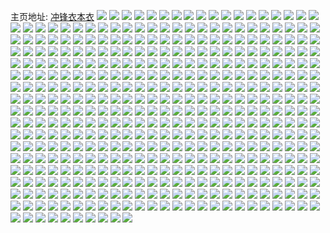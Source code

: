 主页地址: [冲锋衣本衣](https://weibo.com/u/1619984190) 
![](https://wx4.sinaimg.cn/mw2000/608eff3egy1g0lb1u20gnj23402c01kx.jpg) 
![](https://wx4.sinaimg.cn/mw2000/608eff3egy1g0gqs5pudgj23402c0hdt.jpg) 
![](https://wx4.sinaimg.cn/mw2000/608eff3egy1g0gqs41mj2j23402c01kx.jpg) 
![](https://wx4.sinaimg.cn/mw2000/608eff3egy1g054kp6s3dj23402c01kx.jpg) 
![](https://wx4.sinaimg.cn/mw2000/608eff3egy1g054knm130j23402c07wh.jpg) 
![](https://wx4.sinaimg.cn/mw2000/608eff3egy1g054ktr5oej22c0340b2a.jpg) 
![](https://wx4.sinaimg.cn/mw2000/608eff3egy1g054kufns2j22ds1sg1kx.jpg) 
![](https://wx4.sinaimg.cn/mw2000/608eff3egy1g054kuue7ij22ds1sg16h.jpg) 
![](https://wx4.sinaimg.cn/mw2000/608eff3egy1g054l1kyzhj20ku0rsq8l.jpg) 
![](https://wx4.sinaimg.cn/mw2000/608eff3ely1fzwwcafhscj22c02c0qv5.jpg) 
![](https://wx4.sinaimg.cn/mw2000/608eff3egy1fzs1m5tkkgj22c0340b2a.jpg) 
![](https://wx4.sinaimg.cn/mw2000/608eff3egy1fzr6llpegtj22c02c07wh.jpg) 
![](https://wx4.sinaimg.cn/mw2000/608eff3egy1fzr6ln4mzgj22c02c0b29.jpg) 
![](https://wx4.sinaimg.cn/mw2000/608eff3egy1fzr6lonl0aj22c02c0kc8.jpg) 
![](https://wx4.sinaimg.cn/mw2000/608eff3egy1fzr6lqccmcj22c02c0hdt.jpg) 
![](https://wx4.sinaimg.cn/mw2000/608eff3egy1fzr6lrwfgvj22c02c0e81.jpg) 
![](https://wx4.sinaimg.cn/mw2000/608eff3egy1fzr6lkihotj22c02c01ks.jpg) 
![](https://wx4.sinaimg.cn/mw2000/608eff3egy1fzaw4r1ew3j22c02c0hc2.jpg) 
![](https://wx4.sinaimg.cn/mw2000/608eff3ely1fz6f1czz9mj21r01r0b29.jpg) 
![](https://wx4.sinaimg.cn/mw2000/608eff3egy1fyo4nunfumj20u00u047a.jpg) 
![](https://wx4.sinaimg.cn/mw2000/608eff3egy1fygvnh776dj20f00k0adk.jpg) 
![](https://wx4.sinaimg.cn/mw2000/608eff3ely1fybbb2t2ctj23402c0e81.jpg) 
![](https://wx4.sinaimg.cn/mw2000/608eff3ely1fya1bqh64aj21r01r0ay1.jpg) 
![](https://wx4.sinaimg.cn/mw2000/608eff3ely1fxzxrz9d78j21vo0v9k7i.jpg) 
![](https://wx4.sinaimg.cn/mw2000/608eff3ely1fxzxs9aqbxj21vo0v9x6w.jpg) 
![](https://wx4.sinaimg.cn/mw2000/608eff3egy1fxv3ss3vubj21r01r04qp.jpg) 
![](https://wx4.sinaimg.cn/mw2000/608eff3egy1fxv3sqmma8j22c01r0hdt.jpg) 
![](https://wx4.sinaimg.cn/mw2000/608eff3egy1fxsnqd7snaj21r01r0e81.jpg) 
![](https://wx4.sinaimg.cn/mw2000/608eff3egy1fxn1as45xjj22c02c0e5e.jpg) 
![](https://wx4.sinaimg.cn/mw2000/608eff3egy1fxn1ag3q29j23402c0b29.jpg) 
![](https://wx4.sinaimg.cn/mw2000/608eff3egy1fxn1aw2lnbj22c02c04qe.jpg) 
![](https://wx4.sinaimg.cn/mw2000/608eff3egy1fxn1bsvn88j22c0340qv6.jpg) 
![](https://wx4.sinaimg.cn/mw2000/608eff3egy1fxn1c2wtwyj22ao1q0tzc.jpg) 
![](https://wx4.sinaimg.cn/mw2000/608eff3egy1fxn1c92wrdj22c02c04qp.jpg) 
![](https://wx4.sinaimg.cn/mw2000/608eff3egy1fxn1cipk3ij23402c0qv6.jpg) 
![](https://wx4.sinaimg.cn/mw2000/608eff3egy1fxn1cmhna2j22c02c01kx.jpg) 
![](https://wx4.sinaimg.cn/mw2000/608eff3egy1fxn1cp9nnbj20zk0k07f2.jpg) 
![](https://wx4.sinaimg.cn/mw2000/608eff3ely1fxmvq7p4agj20k00qogs2.jpg) 
![](https://wx4.sinaimg.cn/mw2000/608eff3egy1fxlplqvozbj22c02c0nmm.jpg) 
![](https://wx4.sinaimg.cn/mw2000/608eff3ely1fwxkkly84lj22c03407wh.jpg) 
![](https://wx4.sinaimg.cn/mw2000/608eff3egy1fwfzrncfebj21r01r0u0y.jpg) 
![](https://wx4.sinaimg.cn/mw2000/608eff3egy1fwfzro3ygej21r01r0e0f.jpg) 
![](https://wx4.sinaimg.cn/mw2000/608eff3egy1fwfzrot19vj21r01r01kx.jpg) 
![](https://wx4.sinaimg.cn/mw2000/608eff3egy1fwfzrpbj7ij21401hch1a.jpg) 
![](https://wx4.sinaimg.cn/mw2000/608eff3egy1fw6ww08nraj21401hctiw.jpg) 
![](https://wx4.sinaimg.cn/mw2000/608eff3egy1fw6wwb1aj4j21401hcna7.jpg) 
![](https://wx4.sinaimg.cn/mw2000/608eff3egy1fw3z1geua1j21kw1kwe81.jpg) 
![](https://wx4.sinaimg.cn/mw2000/608eff3egy1fw27g6fl9uj21kw16o16r.jpg) 
![](https://wx4.sinaimg.cn/mw2000/608eff3egy1fw17rfmcffj20j60sw7wh.jpg) 
![](https://wx4.sinaimg.cn/mw2000/608eff3egy1fw17rgvwcyj20j60uu4qp.jpg) 
![](https://wx4.sinaimg.cn/mw2000/608eff3egy1fw17sbezjsj21o01o07wh.jpg) 
![](https://wx4.sinaimg.cn/mw2000/608eff3egy1fw0htgd52cj21kw1kw4qp.jpg) 
![](https://wx4.sinaimg.cn/mw2000/608eff3ely1fvqjurai4dj20v91vok5t.jpg) 
![](https://wx4.sinaimg.cn/mw2000/608eff3egy1fvl3c9a2ctj20k00k0gni.jpg) 
![](https://wx4.sinaimg.cn/mw2000/608eff3egy1fvl1tb9owhj20k028046f.jpg) 
![](https://wx4.sinaimg.cn/mw2000/608eff3egy1fv47pxtu9zj22c0340kjl.jpg) 
![](https://wx4.sinaimg.cn/mw2000/608eff3egy1fv47pytrx3j20v91vo4qh.jpg) 
![](https://wx4.sinaimg.cn/mw2000/608eff3egy1fv182rgja3j22ao1q0wzv.jpg) 
![](https://wx4.sinaimg.cn/mw2000/608eff3egy1fuyuwtpfgij22kw3vcb2a.jpg) 
![](https://wx4.sinaimg.cn/mw2000/608eff3egy1fuyuwufnt2j21kw14m7o5.jpg) 
![](https://wx4.sinaimg.cn/mw2000/608eff3egy1fuyuwyd92rj22kw3vcx6q.jpg) 
![](https://wx4.sinaimg.cn/mw2000/608eff3egy1fuyuwuzvcvj216o1kwttf.jpg) 
![](https://wx4.sinaimg.cn/mw2000/608eff3egy1fuyux9u39zj22kw3vc1l2.jpg) 
![](https://wx4.sinaimg.cn/mw2000/608eff3egy1fuyux4kj1lj22c0340npe.jpg) 
![](https://wx4.sinaimg.cn/mw2000/608eff3egy1fuyuy3guacj21tt2bvb29.jpg) 
![](https://wx4.sinaimg.cn/mw2000/608eff3egy1fuyuwvz3fcj215o0rse81.jpg) 
![](https://wx4.sinaimg.cn/mw2000/608eff3egy1fuyv63ztdxj20qo14043t.jpg) 
![](https://wx4.sinaimg.cn/mw2000/608eff3ely1fuvf3kbnvdj21401hctlm.jpg) 
![](https://wx4.sinaimg.cn/mw2000/608eff3egy1fuu5scyuk0j21kw1kwu0o.jpg) 
![](https://wx4.sinaimg.cn/mw2000/608eff3egy1fuu5sdg5fmj21kw1kw15x.jpg) 
![](https://wx4.sinaimg.cn/mw2000/608eff3egy1fuu5sc2tw6j21kw1kw4og.jpg) 
![](https://wx4.sinaimg.cn/mw2000/608eff3egy1fuu5sdrnflj21kw1kw4fy.jpg) 
![](https://wx4.sinaimg.cn/mw2000/608eff3egy1fuqppncgdsj21kw1kwdy9.jpg) 
![](https://wx4.sinaimg.cn/mw2000/608eff3egy1fun7uca7ibj22c0340u0x.jpg) 
![](https://wx4.sinaimg.cn/mw2000/608eff3ely1fumbbhr4nnj23402c0wyy.jpg) 
![](https://wx4.sinaimg.cn/mw2000/608eff3ely1fum0d6qt3tj218g0xadq8.jpg) 
![](https://wx4.sinaimg.cn/mw2000/608eff3egy1fukp1qtv21j23402c0hdt.jpg) 
![](https://wx4.sinaimg.cn/mw2000/608eff3egy1fueu1gyy8wj20v80l479p.jpg) 
![](https://wx4.sinaimg.cn/mw2000/608eff3egy1fue2k8kyrsj22ao328x6w.jpg) 
![](https://wx4.sinaimg.cn/mw2000/608eff3egy1fue2kdkm43j22ao328u0z.jpg) 
![](https://wx4.sinaimg.cn/mw2000/608eff3egy1fu8806exzwj22c02c0e3h.jpg) 
![](https://wx4.sinaimg.cn/mw2000/608eff3ely1fr5gktzzc7j21kw1kwni3.jpg) 
![](https://wx4.sinaimg.cn/mw2000/608eff3ely1fr5gkrh4oej21kw1kwapo.jpg) 
![](https://wx4.sinaimg.cn/mw2000/608eff3ely1fqxj0tilraj20qz0l8tbl.jpg) 
![](https://wx4.sinaimg.cn/mw2000/608eff3ely1fpgk7tr5xyj21kw1kwngt.jpg) 
![](https://wx4.sinaimg.cn/mw2000/608eff3ely1fp8vnz2i84j20zk0npgvf.jpg) 
![](https://wx4.sinaimg.cn/mw2000/608eff3ely1fp7wofxwldj21kw16on85.jpg) 
![](https://wx4.sinaimg.cn/mw2000/608eff3ely1fp5yn4s80aj22ao2aohdu.jpg) 
![](https://wx4.sinaimg.cn/mw2000/608eff3ely1fp1g4wiygrj20qo0qo433.jpg) 
![](https://wx4.sinaimg.cn/mw2000/608eff3ely1fog0ngfcjkj20v91voqqx.jpg) 
![](https://wx4.sinaimg.cn/mw2000/608eff3ely1fog0nh2wthj20v91voamn.jpg) 
![](https://wx4.sinaimg.cn/mw2000/608eff3ely1focqwplopaj20rs0jbdhk.jpg) 
![](https://wx4.sinaimg.cn/mw2000/608eff3ely1foabrn2uqlj20rs1jkwzi.jpg) 
![](https://wx4.sinaimg.cn/mw2000/608eff3ely1foa69nbwhzj20pn5yaqv7.jpg) 
![](https://wx4.sinaimg.cn/mw2000/608eff3ely1fo9bghi5nyj22c0340hdt.jpg) 
![](https://wx4.sinaimg.cn/mw2000/608eff3ely1fo5s0siqofj21kw1kw4dy.jpg) 
![](https://wx4.sinaimg.cn/mw2000/608eff3ely1fnz7ch7rqrj21674vkqv5.jpg) 
![](https://wx4.sinaimg.cn/mw2000/608eff3ely1fn73w7l849j20rs1lj1ky.jpg) 
![](https://wx4.sinaimg.cn/mw2000/608eff3ely1fn73w8h1fqj20rs1jk7wi.jpg) 
![](https://wx4.sinaimg.cn/mw2000/608eff3ely1fn73w989ffj20rs1jk1ky.jpg) 
![](https://wx4.sinaimg.cn/mw2000/608eff3ely1fn73wb62l6j20rs1jkx6p.jpg) 
![](https://wx4.sinaimg.cn/mw2000/608eff3ely1fn73wa7f7cj20rs1jkqv6.jpg) 
![](https://wx4.sinaimg.cn/mw2000/608eff3ely1fn73wbpjj8j20rs1jkx2i.jpg) 
![](https://wx4.sinaimg.cn/mw2000/608eff3ely1fn4u2zulroj216o1kwtlk.jpg) 
![](https://wx4.sinaimg.cn/mw2000/608eff3ely1fn4u3p6wqxj216o1kwaq2.jpg) 
![](https://wx4.sinaimg.cn/mw2000/608eff3ely1fmw4u5025hj20pi0pigpc.jpg) 
![](https://wx4.sinaimg.cn/mw2000/608eff3ely1fmt0bx525hj20v90c6mza.jpg) 
![](https://wx4.sinaimg.cn/mw2000/608eff3ely1fmr5pknx78j20rs15o110.jpg) 
![](https://wx4.sinaimg.cn/mw2000/608eff3ely1fmr5pnd2qaj21kw16o49f.jpg) 
![](https://wx4.sinaimg.cn/mw2000/608eff3egy1fmno3twq45j21kw1kw19w.jpg) 
![](https://wx4.sinaimg.cn/mw2000/608eff3egy1fmlt9dknsij20ku0kujt1.jpg) 
![](https://wx4.sinaimg.cn/mw2000/608eff3ely1fmhw0pv9bgj22c02c04qq.jpg) 
![](https://wx4.sinaimg.cn/mw2000/608eff3ely1fm12u1l7xrj20ku112hak.jpg) 
![](https://wx4.sinaimg.cn/mw2000/608eff3ely1fm12u2w3yyj20ku112aug.jpg) 
![](https://wx4.sinaimg.cn/mw2000/608eff3ely1fm12u5h6vpj20ku112avi.jpg) 
![](https://wx4.sinaimg.cn/mw2000/608eff3ely1fm12tyghaqj20ku1127se.jpg) 
![](https://wx4.sinaimg.cn/mw2000/608eff3ely1fm12u8g5vqj20ku1121jc.jpg) 
![](https://wx4.sinaimg.cn/mw2000/608eff3ely1fm12u9a5e2j20ku112qne.jpg) 
![](https://wx4.sinaimg.cn/mw2000/608eff3ely1flzv74588dj22ao328kjm.jpg) 
![](https://wx4.sinaimg.cn/mw2000/608eff3ely1flzv767u7lj22ao328npf.jpg) 
![](https://wx4.sinaimg.cn/mw2000/608eff3ely1fl7bmacg2rj20qo0qoq7u.jpg) 
![](https://wx4.sinaimg.cn/mw2000/608eff3ely1fl5evqi63lj20ku0rs0zw.jpg) 
![](https://wx4.sinaimg.cn/mw2000/608eff3ely1fl1p3660noj20rs2244n7.jpg) 
![](https://wx4.sinaimg.cn/mw2000/608eff3ely1fl18le1kd4j22c02c04qq.jpg) 
![](https://wx4.sinaimg.cn/mw2000/608eff3ely1fl03nlf32tj20ku15oh44.jpg) 
![](https://wx4.sinaimg.cn/mw2000/608eff3egy1fkusk40p4oj21r81r84qp.jpg) 
![](https://wx4.sinaimg.cn/mw2000/608eff3egy1fkra48wrs8j22c02c0u10.jpg) 
![](https://wx4.sinaimg.cn/mw2000/608eff3egy1fkra4euhzcj22c02c0b2c.jpg) 
![](https://wx4.sinaimg.cn/mw2000/608eff3egy1fkra4le61nj22c02c0u10.jpg) 
![](https://wx4.sinaimg.cn/mw2000/608eff3egy1fkra4sc91yj22c02c0kjm.jpg) 
![](https://wx4.sinaimg.cn/mw2000/608eff3egy1fkra4zx7q5j22c02c0qv8.jpg) 
![](https://wx4.sinaimg.cn/mw2000/608eff3egy1fkra42jr31j22c02c0e82.jpg) 
![](https://wx4.sinaimg.cn/mw2000/608eff3ely1fklkctw3v5j22c02c01ky.jpg) 
![](https://wx4.sinaimg.cn/mw2000/608eff3ely1fkhyn1blwxj22c02c01ky.jpg) 
![](https://wx4.sinaimg.cn/mw2000/608eff3ely1fki2ibnqfij22c02c0b2b.jpg) 
![](https://wx4.sinaimg.cn/mw2000/608eff3ely1fkhyls31gmj2220220qv5.jpg) 
![](https://wx4.sinaimg.cn/mw2000/608eff3ely1fkhylto9mwj20xc0xcwh7.jpg) 
![](https://wx4.sinaimg.cn/mw2000/608eff3ely1fkh2qbw2nyj22c02c04qq.jpg) 
![](https://wx4.sinaimg.cn/mw2000/608eff3ely1fkftzsfo1tj22ao2ao1kz.jpg) 
![](https://wx4.sinaimg.cn/mw2000/608eff3ely1fkedkitftaj22ao328kjn.jpg) 
![](https://wx4.sinaimg.cn/mw2000/608eff3ely1fkcbk2tdruj232o32oe87.jpg) 
![](https://wx4.sinaimg.cn/mw2000/608eff3ely1fkcbk80ghtj22ao2ao1kz.jpg) 
![](https://wx4.sinaimg.cn/mw2000/608eff3egy1fk8xnbys3ej21hc1z4npf.jpg) 
![](https://wx4.sinaimg.cn/mw2000/608eff3ely1fk7jkb7hj1j20pa0pagui.jpg) 
![](https://wx4.sinaimg.cn/mw2000/608eff3egy1fk5g9h935uj2140140hb9.jpg) 
![](https://wx4.sinaimg.cn/mw2000/608eff3egy1fk5g92t88dj232o32o1l1.jpg) 
![](https://wx4.sinaimg.cn/mw2000/608eff3egy1fk5g9a9likj20rn0rnn78.jpg) 
![](https://wx4.sinaimg.cn/mw2000/608eff3egy1fk5g9b7bkpj20j60j6mxh.jpg) 
![](https://wx4.sinaimg.cn/mw2000/608eff3ely1fk2gd7fasdj20k00qogrx.jpg) 
![](https://wx4.sinaimg.cn/mw2000/608eff3ely1fjx5ttbysmj21z41hc7wi.jpg) 
![](https://wx4.sinaimg.cn/mw2000/608eff3ely1fjx5tu4yclj21z41hce82.jpg) 
![](https://wx4.sinaimg.cn/mw2000/608eff3ely1fjuzxmoz5dj20pa0l2423.jpg) 
![](https://wx4.sinaimg.cn/mw2000/608eff3ely1fjmsgxab5fj20qo0qodl3.jpg) 
![](https://wx4.sinaimg.cn/mw2000/608eff3ely1fj0xdzz551j21z41hcqv8.jpg) 
![](https://wx4.sinaimg.cn/mw2000/608eff3ely1fivp266dsij22ao328u0y.jpg) 
![](https://wx4.sinaimg.cn/mw2000/608eff3ely1fity9ejz1bj216a1904qp.jpg) 
![](https://wx4.sinaimg.cn/mw2000/608eff3ely1fioaupv08cj20u01hchdt.jpg) 
![](https://wx4.sinaimg.cn/mw2000/608eff3ely1fim1cn2id1j20u01hc7wh.jpg) 
![](https://wx4.sinaimg.cn/mw2000/608eff3ely1fim1co2et9j20u01hctui.jpg) 
![](https://wx4.sinaimg.cn/mw2000/608eff3ely1fikstu7ohcj21jk1jkx6p.jpg) 
![](https://wx4.sinaimg.cn/mw2000/608eff3ely1fiigyvc54jj20hu0t8404.jpg) 
![](https://wx4.sinaimg.cn/mw2000/608eff3ely1fihvny51nzj20qo0zkwmb.jpg) 
![](https://wx4.sinaimg.cn/mw2000/608eff3egy1fig2wvjsi5j21hc1z44qr.jpg) 
![](https://wx4.sinaimg.cn/mw2000/608eff3egy1fif4b8lt93j20j60y3aac.jpg) 
![](https://wx4.sinaimg.cn/mw2000/608eff3ely1fibim5cwnvj21jk1jkx6r.jpg) 
![](https://wx4.sinaimg.cn/mw2000/608eff3ely1fia2zsfpiij20xr0xr1kx.jpg) 
![](https://wx4.sinaimg.cn/mw2000/608eff3ely1fia2zu9vgmj21jk1jknpe.jpg) 
![](https://wx4.sinaimg.cn/mw2000/608eff3ely1fi3xcdsesrj22ao328kjn.jpg) 
![](https://wx4.sinaimg.cn/mw2000/608eff3ely1fi3erk6v89j21z41hcqv6.jpg) 
![](https://wx4.sinaimg.cn/mw2000/608eff3ely1fi3ermle4sj21z41hcqv6.jpg) 
![](https://wx4.sinaimg.cn/mw2000/608eff3ely1fi3ern0zytj20j61hlwh6.jpg) 
![](https://wx4.sinaimg.cn/mw2000/608eff3ely1fi13eet2qjj22ao3281l0.jpg) 
![](https://wx4.sinaimg.cn/mw2000/608eff3ely1fi13e8oo1wj21z41hce83.jpg) 
![](https://wx4.sinaimg.cn/mw2000/608eff3ely1fhxki4fldcj21z41hce84.jpg) 
![](https://wx4.sinaimg.cn/mw2000/608eff3ely1fhxki4syxqj20zk0k0aap.jpg) 
![](https://wx4.sinaimg.cn/mw2000/608eff3egy1fhvexytemoj20u01hc479.jpg) 
![](https://wx4.sinaimg.cn/mw2000/608eff3ely1fhrufhqfilj21hc1z41kz.jpg) 
![](https://wx4.sinaimg.cn/mw2000/608eff3egy1fhqfv5jq9gj21z41hcx6p.jpg) 
![](https://wx4.sinaimg.cn/mw2000/608eff3egy1fhpjwyupe9j22c02c0kjl.jpg) 
![](https://wx4.sinaimg.cn/mw2000/608eff3egy1fhpjwujefyj22c02c0e3a.jpg) 
![](https://wx4.sinaimg.cn/mw2000/608eff3ely1fhnajicx6jj20tc1354pj.jpg) 
![](https://wx4.sinaimg.cn/mw2000/608eff3ely1fhila260tcj215o15o1el.jpg) 
![](https://wx4.sinaimg.cn/mw2000/608eff3ely1fhhhf3lef6j21k0160kjl.jpg) 
![](https://wx4.sinaimg.cn/mw2000/608eff3ely1fhhhf7dd1uj21z41hc7wj.jpg) 
![](https://wx4.sinaimg.cn/mw2000/608eff3ely1fhhhf7ukxkj20zk0zkdi2.jpg) 
![](https://wx4.sinaimg.cn/mw2000/608eff3ely1fhhhf8p34aj22c02c07rb.jpg) 
![](https://wx4.sinaimg.cn/mw2000/608eff3ely1fhhhf9wty0j22c02c01kx.jpg) 
![](https://wx4.sinaimg.cn/mw2000/608eff3ely1fhhhfazhknj21sg2dsb05.jpg) 
![](https://wx4.sinaimg.cn/mw2000/608eff3ely1fhgb7k96mdj217g17ghdt.jpg) 
![](https://wx4.sinaimg.cn/mw2000/608eff3ely1fhgb7lbpjoj217g17g7wh.jpg) 
![](https://wx4.sinaimg.cn/mw2000/608eff3ely1fhgb7mjb1zj217g17ge81.jpg) 
![](https://wx4.sinaimg.cn/mw2000/608eff3ely1fhgb7ngf6cj217g17g4qp.jpg) 
![](https://wx4.sinaimg.cn/mw2000/608eff3ely1fhcbigvww9j21hc1z4hdu.jpg) 
![](https://wx4.sinaimg.cn/mw2000/608eff3ely1fhcbii05q6j20vc15rki5.jpg) 
![](https://wx4.sinaimg.cn/mw2000/608eff3ely1fhcbiihdzqj20k00k0wfv.jpg) 
![](https://wx4.sinaimg.cn/mw2000/608eff3ely1fhboa2tebnj21j415c1ky.jpg) 
![](https://wx4.sinaimg.cn/mw2000/608eff3ely1fhahvuwu51j20v40v41kx.jpg) 
![](https://wx4.sinaimg.cn/mw2000/608eff3ely1fhai1sysplj20xr0xqk7i.jpg) 
![](https://wx4.sinaimg.cn/mw2000/608eff3ely1fh8p4gwc8sj21hc1hce82.jpg) 
![](https://wx4.sinaimg.cn/mw2000/608eff3ely1fh86vjv2drj217g17gb29.jpg) 
![](https://wx4.sinaimg.cn/mw2000/608eff3ely1fh86vl6tpcj217g17g4qp.jpg) 
![](https://wx4.sinaimg.cn/mw2000/608eff3ely1fh86vma9zsj217g17gqrd.jpg) 
![](https://wx4.sinaimg.cn/mw2000/608eff3ely1fh86vnt06pj217g17ge81.jpg) 
![](https://wx4.sinaimg.cn/mw2000/608eff3ely1fh6dyon5b7j217v0t97wh.jpg) 
![](https://wx4.sinaimg.cn/mw2000/608eff3ely1fh6dypchxwj20ok10uqns.jpg) 
![](https://wx4.sinaimg.cn/mw2000/608eff3ely1fh5kkmdcg0j21hc1z41kz.jpg) 
![](https://wx4.sinaimg.cn/mw2000/608eff3ely1fh5kko6y2pj21hc1z41ky.jpg) 
![](https://wx4.sinaimg.cn/mw2000/608eff3ely1fh4pyxid2vj20qo0zktep.jpg) 
![](https://wx4.sinaimg.cn/mw2000/608eff3ely1fh0lo0kh0gj217g17ghdt.jpg) 
![](https://wx4.sinaimg.cn/mw2000/608eff3egy1fgzzooqjo6j20u01hcdp5.jpg) 
![](https://wx4.sinaimg.cn/mw2000/608eff3egy1fgytxc82jvj20ku11277e.jpg) 
![](https://wx4.sinaimg.cn/mw2000/608eff3egy1fgwimwoyyij20hg0rl7ij.jpg) 
![](https://wx4.sinaimg.cn/mw2000/608eff3ely1fgvcsnk5slj215c1j4qv6.jpg) 
![](https://wx4.sinaimg.cn/mw2000/608eff3ely1fgloqwoaxsj22c02c0e81.jpg) 
![](https://wx4.sinaimg.cn/mw2000/608eff3ely1fgiocligyjj217g17g7wh.jpg) 
![](https://wx4.sinaimg.cn/mw2000/608eff3ely1fgiocmlkh6j217g17g4qp.jpg) 
![](https://wx4.sinaimg.cn/mw2000/608eff3ely1fgceto227wj22c02c0qv5.jpg) 
![](https://wx4.sinaimg.cn/mw2000/608eff3ely1fgcetmoeq4j22c02c0e81.jpg) 
![](https://wx4.sinaimg.cn/mw2000/608eff3ely1fg8bqormiqj22ao3287wj.jpg) 
![](https://wx4.sinaimg.cn/mw2000/608eff3ely1fg8bqy7pm1j22ao3287wj.jpg) 
![](https://wx4.sinaimg.cn/mw2000/608eff3egy1fg3tfh6gf9j217g17gb29.jpg) 
![](https://wx4.sinaimg.cn/mw2000/608eff3egy1fg3tfisfjdj20u01hcn36.jpg) 
![](https://wx4.sinaimg.cn/mw2000/608eff3ely1fg1fasj7prj21hc1z4npf.jpg) 
![](https://wx4.sinaimg.cn/mw2000/608eff3ely1fg1fb09hboj21hc1z41kz.jpg) 
![](https://wx4.sinaimg.cn/mw2000/608eff3ely1fg1fb6p0asj21hc1z47wi.jpg) 
![](https://wx4.sinaimg.cn/mw2000/608eff3ely1ffxye5tihwj21z41hcu0y.jpg) 
![](https://wx4.sinaimg.cn/mw2000/608eff3ely1ffxye958qzj21z41hcx6r.jpg) 
![](https://wx4.sinaimg.cn/mw2000/608eff3ely1ffsmiuz3zkj21ho1zknpg.jpg) 
![](https://wx4.sinaimg.cn/mw2000/608eff3egy1ffqzsil6bfj22c02c0h19.jpg) 
![](https://wx4.sinaimg.cn/mw2000/608eff3egy1ffpva4pvp9j21kw1kwdo5.jpg) 
![](https://wx4.sinaimg.cn/mw2000/608eff3egy1ffoqbfccfzj22c0340au2.jpg) 
![](https://wx4.sinaimg.cn/mw2000/608eff3egy1ffoqbca0k6j21400qo0y3.jpg) 
![](https://wx4.sinaimg.cn/mw2000/608eff3egy1ffoqbglnadj20ku0bq3ys.jpg) 
![](https://wx4.sinaimg.cn/mw2000/608eff3egy1ffoqbjdwgnj22c0340hdt.jpg) 
![](https://wx4.sinaimg.cn/mw2000/608eff3egy1ffner9swbqj20zk0qowha.jpg) 
![](https://wx4.sinaimg.cn/mw2000/608eff3egy1ffnerbifr7j20sg0fgjym.jpg) 
![](https://wx4.sinaimg.cn/mw2000/608eff3egy1ffkpig4dymj22j32j8h0y.jpg) 
![](https://wx4.sinaimg.cn/mw2000/608eff3egy1ffiy6bk5brj21zp1zp7ff.jpg) 
![](https://wx4.sinaimg.cn/mw2000/608eff3egy1ffiy6dpipnj214013zjzr.jpg) 
![](https://wx4.sinaimg.cn/mw2000/608eff3egy1ffiy6hs8nij22142141id.jpg) 
![](https://wx4.sinaimg.cn/mw2000/608eff3egy1ffiy6kytplj22c02c0e5o.jpg) 
![](https://wx4.sinaimg.cn/mw2000/608eff3egy1ff4ugyfnuxj21hc1401kx.jpg) 
![](https://wx4.sinaimg.cn/mw2000/608eff3egy1ff4uh3ovfnj21401hc1kx.jpg) 
![](https://wx4.sinaimg.cn/mw2000/608eff3egy1fey5y9jwwej21170ovtin.jpg) 
![](https://wx4.sinaimg.cn/mw2000/608eff3egy1fethfu64gzj22c02c01kx.jpg) 
![](https://wx4.sinaimg.cn/mw2000/608eff3egy1fethfr54zgj20zk0k042g.jpg) 
![](https://wx4.sinaimg.cn/mw2000/608eff3egy1fepq4iw5ubj22c0340hdt.jpg) 
![](https://wx4.sinaimg.cn/mw2000/608eff3egy1fefknbac7sj22c02c0kjl.jpg) 
![](https://wx4.sinaimg.cn/mw2000/608eff3egy1fe7ke2ug8vj21kw1kwe1o.jpg) 
![](https://wx4.sinaimg.cn/mw2000/608eff3egy1fe7ke480xij20sg0lmgrb.jpg) 
![](https://wx4.sinaimg.cn/mw2000/608eff3egy1fe7h784y9zj212o0pue81.jpg) 
![](https://wx4.sinaimg.cn/mw2000/608eff3egy1fe7h66txy6j216a0s8b29.jpg) 
![](https://wx4.sinaimg.cn/mw2000/608eff3egy1fe4kvjp2y3j22c02c04qp.jpg) 
![](https://wx4.sinaimg.cn/mw2000/608eff3egy1fe0kp8dmkuj21kw1kwdzk.jpg) 
![](https://wx4.sinaimg.cn/mw2000/608eff3egy1fe0kp547gsj21kw1kwe81.jpg) 
![](https://wx4.sinaimg.cn/mw2000/608eff3egy1fe0kpdm9rqj21kw1kwhdt.jpg) 
![](https://wx4.sinaimg.cn/mw2000/608eff3egy1fdz3x3k398j21kw1kwb29.jpg) 
![](https://wx4.sinaimg.cn/mw2000/608eff3egy1fdyaev9s8oj20qo0zkamf.jpg) 
![](https://wx4.sinaimg.cn/mw2000/608eff3egy1fdyaexuu3xj22c0340qv5.jpg) 
![](https://wx4.sinaimg.cn/mw2000/608eff3egy1fds7buoeymj218g0xce81.jpg) 
![](https://wx4.sinaimg.cn/mw2000/608eff3egy1fdnxew24uaj23402c0x6p.jpg) 
![](https://wx4.sinaimg.cn/mw2000/608eff3egy1fdmsjf2c6zj23402c0npd.jpg) 
![](https://wx4.sinaimg.cn/mw2000/608eff3egy1fdlkvcu7fvj23402c0npd.jpg) 
![](https://wx4.sinaimg.cn/mw2000/608eff3egy1fdjbq81tmoj20ku112wxw.jpg) 
![](https://wx4.sinaimg.cn/mw2000/608eff3egy1fdjbqdwbcgj20ku1121ew.jpg) 
![](https://wx4.sinaimg.cn/mw2000/608eff3egy1fdgxvbgqlaj22lf1xh4qp.jpg) 
![](https://wx4.sinaimg.cn/mw2000/608eff3egy1fdftllb87gj22a71slawv.jpg) 
![](https://wx4.sinaimg.cn/mw2000/608eff3egy1fdccwibklaj20qo0zk1kx.jpg) 
![](https://wx4.sinaimg.cn/mw2000/608eff3egy1fdccwjp4rnj20ty0u0wo2.jpg) 
![](https://wx4.sinaimg.cn/mw2000/608eff3egy1fdccwkjcyxj21900u0k17.jpg) 
![](https://wx4.sinaimg.cn/mw2000/608eff3egy1fdb8o9httgj22c02c0e81.jpg) 
![](https://wx4.sinaimg.cn/mw2000/608eff3egy1fd5fsewu97j22c02c01kx.jpg) 
![](https://wx4.sinaimg.cn/mw2000/608eff3egy1fd5fsdalhhj214d0qytee.jpg) 
![](https://wx4.sinaimg.cn/mw2000/608eff3egy1fd1r9qu2v8j22c02c0hdt.jpg) 
![](https://wx4.sinaimg.cn/mw2000/608eff3egy1fd0b9o9mj7j20k00zk79c.jpg) 
![](https://wx4.sinaimg.cn/mw2000/608eff3egy1fd0b9lp4wnj20b408c0tm.jpg) 
![](https://wx4.sinaimg.cn/mw2000/608eff3egy1fczmq3wnozj20ku1124me.jpg) 
![](https://wx4.sinaimg.cn/mw2000/608eff3egy1fczmq211v6j20rd0rfwm7.jpg) 
![](https://wx4.sinaimg.cn/mw2000/608eff3egy1fcvvg0ibesj21kw1kwh80.jpg) 
![](https://wx4.sinaimg.cn/mw2000/608eff3egy1fctsg1blcdj20ku11277i.jpg) 
![](https://wx4.sinaimg.cn/mw2000/608eff3egy1fcsmwobz0jj20ku0rsqhj.jpg) 
![](https://wx4.sinaimg.cn/mw2000/608eff3egy1fcri2p7y50j20kq0ks75w.jpg) 
![](https://wx4.sinaimg.cn/mw2000/608eff3egy1fcnsib2deaj21401z47gm.jpg) 
![](https://wx4.sinaimg.cn/mw2000/608eff3egy1fcnsigc56jj21401z4n93.jpg) 
![](https://wx4.sinaimg.cn/mw2000/608eff3egy1fc39zsey8cj20qo0zknk6.jpg) 
![](https://wx4.sinaimg.cn/mw2000/608eff3egy1fbvu7pt68kj23402c0x6p.jpg) 
![](https://wx4.sinaimg.cn/mw2000/608eff3egw1fbqiw90mxwj2112112135.jpg) 
![](https://wx4.sinaimg.cn/mw2000/608eff3egw1fbpd2tvyxdj22c02c0hdt.jpg) 
![](https://wx4.sinaimg.cn/mw2000/608eff3egw1fbo9t5u88wj20ku112wmt.jpg) 
![](https://wx4.sinaimg.cn/mw2000/608eff3egw1fbbepaajz3j21xk1xk7wh.jpg) 
![](https://wx4.sinaimg.cn/mw2000/608eff3egw1fbadr7ff2jj21400nwnaa.jpg) 
![](https://wx4.sinaimg.cn/mw2000/608eff3egw1fba7wawvo8j23402c0b29.jpg) 
![](https://wx4.sinaimg.cn/mw2000/608eff3egw1fba7wfyctmj23402c0kjl.jpg) 
![](https://wx4.sinaimg.cn/mw2000/608eff3egw1fb6qzhhcrcj23402c0hdu.jpg) 
![](https://wx4.sinaimg.cn/mw2000/608eff3egw1fb5udvbo4jj22c0340u0x.jpg) 
![](https://wx4.sinaimg.cn/mw2000/608eff3egw1fb5uaa34ijj22c0340u0y.jpg) 
![](https://wx4.sinaimg.cn/mw2000/608eff3egw1fb5ueoh9adj22c03404qq.jpg) 
![](https://wx4.sinaimg.cn/mw2000/608eff3egw1fb5ufpsu8mj23402c0b2b.jpg) 
![](https://wx4.sinaimg.cn/mw2000/608eff3egw1fb5ugptnlyj22c03401kz.jpg) 
![](https://wx4.sinaimg.cn/mw2000/608eff3egw1fb5ugwzsi0j20qo0zkqb1.jpg) 
![](https://wx4.sinaimg.cn/mw2000/608eff3egw1fb5ui0cnmxj23402c0u0y.jpg) 
![](https://wx4.sinaimg.cn/mw2000/608eff3egw1fb5uiz830wj23402c0hdu.jpg) 
![](https://wx4.sinaimg.cn/mw2000/608eff3egw1fb5uk1g422j23402c0hdu.jpg) 
![](https://wx4.sinaimg.cn/mw2000/608eff3egw1fb1654ihmjj20qo0zkqb7.jpg) 
![](https://wx4.sinaimg.cn/mw2000/608eff3ejw1fave5kmqz0j22c02c0x6p.jpg) 
![](https://wx4.sinaimg.cn/mw2000/608eff3egw1fapjem25e3j22c02c01ky.jpg) 
![](https://wx4.sinaimg.cn/mw2000/608eff3egw1faimrqlfb5j20ku112duf.jpg) 
![](https://wx4.sinaimg.cn/mw2000/608eff3egw1faimrp0k8gj20go09dq3b.jpg) 
![](https://wx4.sinaimg.cn/mw2000/608eff3egw1fagejpczx8j20ap2io1kx.jpg) 
![](https://wx4.sinaimg.cn/mw2000/608eff3egw1fae07uqx88j22c02c0kjl.jpg) 
![](https://wx4.sinaimg.cn/mw2000/608eff3egw1fa5mdma580j23402c0hdt.jpg) 
![](https://wx4.sinaimg.cn/mw2000/608eff3egw1fa5md0lcr5j23402c0kjm.jpg) 
![](https://wx4.sinaimg.cn/mw2000/608eff3egw1fa5meipl5ej23402c0e82.jpg) 
![](https://wx4.sinaimg.cn/mw2000/608eff3egw1fa5mf3giooj23402c0u0y.jpg) 
![](https://wx4.sinaimg.cn/mw2000/608eff3egw1f9wizhukzej22c02c0hdt.jpg) 
![](https://wx4.sinaimg.cn/mw2000/608eff3egw1f9wj10v2dyj22c02c04qq.jpg) 
![](https://wx4.sinaimg.cn/mw2000/608eff3egw1f9vk0go0wkj20qo0zk7wh.jpg) 
![](https://wx4.sinaimg.cn/mw2000/608eff3egw1f9rxhec4thj22c02c0kjl.jpg) 
![](https://wx4.sinaimg.cn/mw2000/608eff3egw1f9qo67d9fpj20qo0zkwnn.jpg) 
![](https://wx4.sinaimg.cn/mw2000/608eff3egw1f9gdzirm0xj21ho1hnkep.jpg) 
![](https://wx4.sinaimg.cn/mw2000/608eff3egw1f9gdz3q2q0j22c02c01kx.jpg) 
![](https://wx4.sinaimg.cn/mw2000/608eff3egw1f9f2sujq4oj22c02c0kjm.jpg) 
![](https://wx4.sinaimg.cn/mw2000/608eff3egw1f9e1n3wbiij22c02c0hdt.jpg) 
![](https://wx4.sinaimg.cn/mw2000/608eff3egw1f9cx3lyfrjj22c02c0npd.jpg) 
![](https://wx4.sinaimg.cn/mw2000/608eff3egw1f9akb3qtzdj22c02c0x6s.jpg) 
![](https://wx4.sinaimg.cn/mw2000/608eff3egw1f9akcwu92dj22c02c0hdt.jpg) 
![](https://wx4.sinaimg.cn/mw2000/608eff3egw1f99zqdec7vj22c02c0kjl.jpg) 
![](https://wx4.sinaimg.cn/mw2000/608eff3egw1f99jb6u8e1j21w02ioqv2.jpg) 
![](https://wx4.sinaimg.cn/mw2000/608eff3egw1f99jb8jy9oj20k00b90tz.jpg) 
![](https://wx4.sinaimg.cn/mw2000/608eff3egw1f9744tlbabj22c02c0hbz.jpg) 
![](https://wx4.sinaimg.cn/mw2000/608eff3egw1f9744qe0gsj218w0u00xl.jpg) 
![](https://wx4.sinaimg.cn/mw2000/608eff3egw1f8z107nh83j22c02c0hdt.jpg) 
![](https://wx4.sinaimg.cn/mw2000/608eff3egw1f8wm5qindej21120ku197.jpg) 
![](https://wx4.sinaimg.cn/mw2000/608eff3egw1f8uyshkziuj21kw1kwwto.jpg) 
![](https://wx4.sinaimg.cn/mw2000/608eff3egw1f8uyv80yahj21kw1kwb29.jpg) 
![](https://wx4.sinaimg.cn/mw2000/608eff3egw1f8ue3c58l9j22c02c07wi.jpg) 
![](https://wx4.sinaimg.cn/mw2000/608eff3egw1f8u7axdfi6j20qo0zk1kx.jpg) 
![](https://wx4.sinaimg.cn/mw2000/608eff3egw1f8t5ufc0ncj22c02c0e81.jpg) 
![](https://wx4.sinaimg.cn/mw2000/608eff3egw1f8t5ugwenxj20ku0ku0u6.jpg) 
![](https://wx4.sinaimg.cn/mw2000/608eff3egw1f8rp7lexd4j20ku112gzi.jpg) 
![](https://wx4.sinaimg.cn/mw2000/608eff3egw1f8pttim26lj20ku0kudvw.jpg) 
![](https://wx4.sinaimg.cn/mw2000/608eff3egw1f8p5ywoxmhj20qo0zk45x.jpg) 
![](https://wx4.sinaimg.cn/mw2000/608eff3egw1f8knw0p9laj22c02c01kx.jpg) 
![](https://wx4.sinaimg.cn/mw2000/608eff3egw1f7hlt5e0chj21hc1z4b29.jpg) 
![](https://wx4.sinaimg.cn/mw2000/608eff3egw1f7bhbpp6gbj20qo0zkdmr.jpg) 
![](https://wx4.sinaimg.cn/mw2000/608eff3egw1f78r70z5jlj22c02c0npj.jpg) 
![](https://wx4.sinaimg.cn/mw2000/608eff3egw1f78r6p5sahj21w01vz1kx.jpg) 
![](https://wx4.sinaimg.cn/mw2000/608eff3egw1f74hv2y6iqj22c02c04qp.jpg) 
![](https://wx4.sinaimg.cn/mw2000/608eff3egw1f71mewupsmj21ez1w0hdv.jpg) 
![](https://wx4.sinaimg.cn/mw2000/608eff3egw1f6wgajmrktj22c02c0hdt.jpg) 
![](https://wx4.sinaimg.cn/mw2000/608eff3egw1f6uudlwiy7j23402c01ky.jpg) 
![](https://wx4.sinaimg.cn/mw2000/608eff3egw1f6smsnv999j20ku1127ew.jpg) 
![](https://wx4.sinaimg.cn/mw2000/608eff3ejw1f60r59cb0uj21jk1jk7ra.jpg) 
![](https://wx4.sinaimg.cn/mw2000/608eff3ejw1f60r57oxkuj20hs0a0q3f.jpg) 
![](https://wx4.sinaimg.cn/mw2000/608eff3ejw1f60r5egbhuj20ku1127eh.jpg) 
![](https://wx4.sinaimg.cn/mw2000/608eff3ejw1f5wsm3o3bzj21jk15oalg.jpg) 
![](https://wx4.sinaimg.cn/mw2000/608eff3ejw1f5wsm4hoadj21jk15ods7.jpg) 
![](https://wx4.sinaimg.cn/mw2000/608eff3ejw1f5wsm57taqj21jk15o48q.jpg) 
![](https://wx4.sinaimg.cn/mw2000/608eff3ejw1f5vdn5gecfj20ku0bfab0.jpg) 
![](https://wx4.sinaimg.cn/mw2000/608eff3ejw1f5vdn6fkf4j20q60kjjvb.jpg) 
![](https://wx4.sinaimg.cn/mw2000/608eff3ejw1f5sqe8ix1qj21jk15o7ds.jpg) 
![](https://wx4.sinaimg.cn/mw2000/608eff3ejw1f5sqe7zgqoj21jk15ogvc.jpg) 
![](https://wx4.sinaimg.cn/mw2000/608eff3ejw1f5sqe9e3mdj21jk15otji.jpg) 
![](https://wx4.sinaimg.cn/mw2000/608eff3ejw1f5sqea6gpyj21jk15oqbz.jpg) 
![](https://wx4.sinaimg.cn/mw2000/608eff3ejw1f4wy5kloswj20ku112adv.jpg) 
![](https://wx4.sinaimg.cn/mw2000/608eff3ejw1f4v0bx1ucfj20qo0qowhq.jpg) 
![](https://wx4.sinaimg.cn/mw2000/608eff3ejw1f4v0bxrdtgj20zk0qo79g.jpg) 
![](https://wx4.sinaimg.cn/mw2000/608eff3ejw1f4nk4hbs7nj23402c0qv5.jpg) 
![](https://wx4.sinaimg.cn/mw2000/608eff3ejw1f4chwep9euj20ku112wu1.jpg) 
![](https://wx4.sinaimg.cn/mw2000/608eff3ejw1f49my1s3n3j20qo0zk1i0.jpg) 
![](https://wx4.sinaimg.cn/mw2000/608eff3ejw1f3ymzbl0jmj21f01w0x6s.jpg) 
![](https://wx4.sinaimg.cn/mw2000/608eff3ejw1f3x3ougk8qj20ku0kuh40.jpg) 
![](https://wx4.sinaimg.cn/mw2000/608eff3ejw1f3dtykr1aqj22c03404qq.jpg) 
![](https://wx4.sinaimg.cn/mw2000/608eff3ejw1f2qc91a718j21hc1hcnpf.jpg) 
![](https://wx4.sinaimg.cn/mw2000/608eff3ejw1f2qc8xblwrj20qo0qoqc3.jpg) 
![](https://wx4.sinaimg.cn/mw2000/608eff3ejw1f2lmtxh0uxj21zk1ho7ob.jpg) 
![](https://wx4.sinaimg.cn/mw2000/608eff3ejw1f2eudim4etj20qo0zkn2d.jpg) 
![](https://wx4.sinaimg.cn/mw2000/608eff3ejw1f26r964vhej20ku112wsv.jpg) 
![](https://wx4.sinaimg.cn/mw2000/608eff3ejw1f21awxi5dxj22c02c0u0x.jpg) 
![](https://wx4.sinaimg.cn/mw2000/608eff3ejw1f21abqngutj20890890t3.jpg) 
![](https://wx4.sinaimg.cn/mw2000/608eff3ejw1f1ufeiyb2bj20m80hsn2u.jpg) 
![](https://wx4.sinaimg.cn/mw2000/608eff3ejw1f1n57fyauwj22c02c0x6p.jpg) 
![](https://wx4.sinaimg.cn/mw2000/608eff3ejw1f1n57i7hftj211i11i178.jpg) 
![](https://wx4.sinaimg.cn/mw2000/608eff3ejw1f1n577o98xj21w01w07wh.jpg) 
![](https://wx4.sinaimg.cn/mw2000/608eff3ejw1f1n57irydqj20ao0aojrx.jpg) 
![](https://wx4.sinaimg.cn/mw2000/608eff3ejw1f1m8g3vyffj20j60c275s.jpg) 
![](https://wx4.sinaimg.cn/mw2000/608eff3ejw1f1g78kw6cvj20qo0qon2i.jpg) 
![](https://wx4.sinaimg.cn/mw2000/608eff3ejw1f1cuezbke4j20ri1xagw6.jpg) 
![](https://wx4.sinaimg.cn/mw2000/608eff3ejw1f18ch69is9j21401hch5v.jpg) 
![](https://wx4.sinaimg.cn/mw2000/608eff3ejw1f09kb0mdv4j22c02c0kjl.jpg) 
![](https://wx4.sinaimg.cn/mw2000/608eff3ejw1f01d904gzrj22c02c04qq.jpg) 
![](https://wx4.sinaimg.cn/mw2000/608eff3ejw1ezqest2p7ij20zk0zk1kx.jpg) 
![](https://wx4.sinaimg.cn/mw2000/608eff3ejw1ezqet7ug2aj20kt0nrdqs.jpg) 
![](https://wx4.sinaimg.cn/mw2000/608eff3ejw1ezme9n5k92j20ku112wmr.jpg) 
![](https://wx4.sinaimg.cn/mw2000/608eff3ejw1ezk7ey4ju1j20wc0wc1kx.jpg) 
![](https://wx4.sinaimg.cn/mw2000/608eff3ejw1ezk7f2hozvj20wc0wc1kx.jpg) 
![](https://wx4.sinaimg.cn/mw2000/608eff3ejw1eynqqn6ushj22c02c01ky.jpg) 
![](https://wx4.sinaimg.cn/mw2000/608eff3ejw1evpc9nukzij22io1w0hdt.jpg) 
![](https://wx4.sinaimg.cn/mw2000/608eff3ejw1evm4w0bhk2j20u00u0wo7.jpg) 
![](https://wx4.sinaimg.cn/mw2000/608eff3ejw1evf56gcy6mj218b0xakjm.jpg) 
![](https://wx4.sinaimg.cn/mw2000/608eff3ejw1ev3pw9b049j20zk0qotdo.jpg) 
![](https://wx4.sinaimg.cn/mw2000/608eff3ejw1ev3pwc3bfpj218w0u014v.jpg) 
![](https://wx4.sinaimg.cn/mw2000/608eff3ejw1ev3pw7pxxhj218w0u0til.jpg) 
![](https://wx4.sinaimg.cn/mw2000/608eff3ejw1ev3px8dqhfj218w0u010k.jpg) 
![](https://wx4.sinaimg.cn/mw2000/608eff3ejw1euhrd7frkkj20u018wdr7.jpg) 
![](https://wx4.sinaimg.cn/mw2000/608eff3ejw1euhrd92c9bj20o6109b0j.jpg) 
![](https://wx4.sinaimg.cn/mw2000/608eff3ejw1eubaj3ij33j216o16o7wh.jpg) 
![](https://wx4.sinaimg.cn/mw2000/608eff3ejw1etz2zjfs3gj20qo0zk4qp.jpg) 
![](https://wx4.sinaimg.cn/mw2000/608eff3ejw1etvlvx18glj216o16ob29.jpg) 
![](https://wx4.sinaimg.cn/mw2000/608eff3ejw1etvlv6enksj216o16o4qp.jpg) 
![](https://wx4.sinaimg.cn/mw2000/608eff3ejw1etu2oimqctj211i11ie81.jpg) 
![](https://wx4.sinaimg.cn/mw2000/608eff3ejw1etn0wgm7jlj2046046wef.jpg) 
![](https://wx4.sinaimg.cn/mw2000/608eff3ejw1etdubcbu0xj21e01e0qv6.jpg) 
![](https://wx4.sinaimg.cn/mw2000/608eff3ejw1estee5japbj20hs0gfad8.jpg) 
![](https://wx4.sinaimg.cn/mw2000/608eff3ejw1erkws7b9pqj21e01e0h9o.jpg) 
![](https://wx4.sinaimg.cn/mw2000/608eff3ejw1er9rea2gvjj218w0u0wzd.jpg) 
![](https://wx4.sinaimg.cn/mw2000/608eff3ejw1eqtxwkp9dxj20u018w4qp.jpg) 
![](https://wx4.sinaimg.cn/mw2000/608eff3ejw1eq252ihv6cj20vk0no46h.jpg) 
![](https://wx4.sinaimg.cn/mw2000/608eff3ejw1epu0dzixo9j20k00k0762.jpg) 
![](https://wx4.sinaimg.cn/mw2000/608eff3ejw1epdvgdz8ljj21w01w0b29.jpg) 
![](https://wx4.sinaimg.cn/mw2000/608eff3ejw1epdvgat77ij20qo0rhq8u.jpg) 
![](https://wx4.sinaimg.cn/mw2000/608eff3ejw1epbnz4y47bj20qo0zkn28.jpg) 
![](https://wx4.sinaimg.cn/mw2000/608eff3ejw1epbnz69m2jj20hs0ow77o.jpg) 
![](https://wx4.sinaimg.cn/mw2000/608eff3ejw1epbnz3h4h6j20vk0vkait.jpg) 
![](https://wx4.sinaimg.cn/mw2000/608eff3ejw1ep4t6eulxqj20vk0vkn2z.jpg) 
![](https://wx4.sinaimg.cn/mw2000/608eff3ejw1ep4t6em4cbj20vk0vkadm.jpg) 
![](https://wx4.sinaimg.cn/mw2000/608eff3ejw1ep3idwf2lmj20qo0zkn02.jpg) 
![](https://wx4.sinaimg.cn/mw2000/608eff3ejw1ep3ie45awkj20zq0qsnmr.jpg) 
